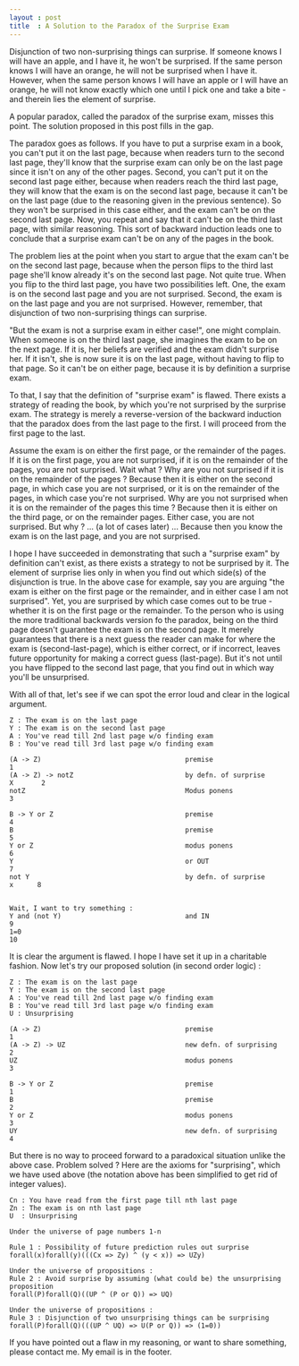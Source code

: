 ```yaml
---
layout : post
title  : A Solution to the Paradox of the Surprise Exam
---
```

Disjunction of two non-surprising things can surprise. If someone knows I will have an apple, and I have it, he won't be surprised. If the same person knows I will have an orange, he will not be surprised when I have it. However, when the same person knows I will have an apple or I will have an orange, he will not know exactly which one until I pick one and take a bite - and therein lies the element of surprise. 

A popular paradox, called the paradox of the surprise exam, misses this point. The solution proposed in this post fills in the gap. 

The paradox goes as follows. If you have to put a surprise exam in a book, you can't put it on the last page, because when readers turn to the second last page, they'll know that the surprise exam can only be on the last page since it isn't on any of the other pages. Second, you can't put it on the second last page either, because when readers reach the third last page, they will know that the exam is on the second last page, because it can't be on the last page (due to the reasoning given in the previous sentence). So they won't be surprised in this case either, and the exam can't be on the second last page. Now, you repeat and say that it can't be on the third last page, with similar reasoning. This sort of backward induction leads one to conclude that a surprise exam can't be on any of the pages in the book. 

The problem lies at the point when you start to argue that the exam can't be on the second last page, because when the person flips to the third last page she'll know already it's on the second last page. Not quite true. When you flip to the third last page, you have two possibilities left. One, the exam is on the second last page and you are not surprised. Second, the exam is on the last page and you are not surprised. However, remember, that disjunction of two non-surprising things can surprise.

"But the exam is not a surprise exam in either case!", one might complain. When someone is on the third last page, she imagines the exam to be on the next page. If it is, her beliefs are verified and the exam didn't surprise her. If it isn't, she is now sure it is on the last page, without having to flip to that page. So it can't be on either page, because it is by definition a surprise exam.

To that, I say that the definition of "surprise exam" is flawed. There exists a strategy of reading the book, by which you're not surprised by the surprise exam. The strategy is merely a reverse-version of the backward induction that the paradox does from the last page to the first. I will proceed from the first page to the last. 

Assume the exam is on either the first page, or the remainder of the pages. If it is on the first page, you are not surprised, if it is on the remainder of the pages, you are not surprised. 
Wait what ? Why are you not surprised if it is on the remainder of the pages ? 
Because then it is either on the second page, in which case you are not surprised, or it is on the remainder of the pages, in which case you're not surprised. 
Why are you not surprised when it is on the remainder of the pages this time ? 
Because then it is either on the third page, or on the remainder pages. Either case, you are not surprised. 
But why ? 
...
(a lot of cases later)
...
Because then you know the exam is on the last page, and you are not surprised. 

I hope I have succeeded in demonstrating that such a "surprise exam" by definition can't exist, as there exists a strategy to not be surprised by it. The element of surprise lies only in when you find out which side(s) of the disjunction is true. In the above case for example, say you are arguing "the exam is either on the first page or the remainder, and in either case I am not surprised". Yet, you are surprised by which case comes out to be true - whether it is on the first page or the remainder. To the person who is using the more traditional backwards version fo the paradox, being on the third page doesn't guarantee the exam is on the second page. It merely guarantees that there is a next guess the reader can make for where the exam is (second-last-page), which is either correct, or if incorrect, leaves future opportunity for making a correct guess (last-page). But it's not until you have flipped to the second last page, that you find out in which way you'll be unsurprised. 

With all of that, let's see if we can spot the error loud and clear in the logical argument.

```
Z : The exam is on the last page
Y : The exam is on the second last page
A : You've read till 2nd last page w/o finding exam
B : You've read till 3rd last page w/o finding exam

(A -> Z)                                    premise                                     1
(A -> Z) -> notZ                            by defn. of surprise                X       2
notZ                                        Modus ponens                                3

B -> Y or Z                                 premise                                     4
B                                           premise                                     5
Y or Z                                      modus ponens                                6
Y                                           or OUT                                      7
not Y                                       by defn. of surprise                 x      8


Wait, I want to try something : 
Y and (not Y)                               and IN                                      9
1=0                                                                                     10
```

It is clear the argument is flawed. I hope I have set it up in a charitable fashion. 
Now let's try our proposed solution (in second order logic) : 
```
Z : The exam is on the last page
Y : The exam is on the second last page
A : You've read till 2nd last page w/o finding exam
B : You've read till 3rd last page w/o finding exam
U : Unsurprising

(A -> Z)                                    premise                                     1
(A -> Z) -> UZ                              new defn. of surprising                     2
UZ                                          modus ponens                                3

B -> Y or Z                                 premise                                     1
B                                           premise                                     2
Y or Z                                      modus ponens                                3
UY                                          new defn. of surprising                     4
```
But there is no way to proceed forward to a paradoxical situation unlike the above case. Problem solved ? Here are the axioms for "surprising", which we have used above (the notation above has been simplified to get rid of integer values). 

```
Cn : You have read from the first page till nth last page
Zn : The exam is on nth last page
U  : Unsurprising

Under the universe of page numbers 1-n

Rule 1 : Possibility of future prediction rules out surprise
forall(x)forall(y)(((Cx => Zy) ^ (y < x)) => UZy)

Under the universe of propositions : 
Rule 2 : Avoid surprise by assuming (what could be) the unsurprising proposition
forall(P)forall(Q)((UP ^ (P or Q)) => UQ)

Under the universe of propositions : 
Rule 3 : Disjunction of two unsurprising things can be surprising
forall(P)forall(Q)(((UP ^ UQ) => U(P or Q)) => (1=0))
```

If you have pointed out a flaw in my reasoning, or want to share something, please contact me. My email is in the footer. 